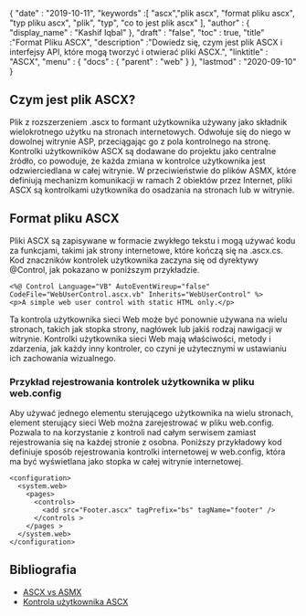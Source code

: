 {
  "date" : "2019-10-11",
  "keywords" :[ "ascx","plik ascx", "format pliku ascx", "typ pliku ascx", "plik", "typ", "co to jest plik ascx" ],
  "author" : {
    "display_name" : "Kashif Iqbal"
},
  "draft" : "false",
  "toc" : true,
  "title" :"Format Pliku ASCX",
  "description" :"Dowiedz się, czym jest plik ASCX i interfejsy API, które mogą tworzyć i otwierać pliki ASCX.",
  "linktitle" : "ASCX",
  "menu" : {
    "docs" : {
      "parent" : "web"
}
},
  "lastmod" : "2020-09-10"
}

## Czym jest plik ASCX?

Plik z rozszerzeniem .ascx to formant użytkownika używany jako składnik wielokrotnego użytku na stronach internetowych. Odwołuje się do niego w dowolnej witrynie ASP, przeciągając go z pola kontrolnego na stronę. Kontrolki użytkowników ASCX są dodawane do projektu jako centralne źródło, co powoduje, że każda zmiana w kontrolce użytkownika jest odzwierciedlana w całej witrynie. W przeciwieństwie do plików ASMX, które definiują mechanizm komunikacji w ramach 2 obiektów przez Internet, pliki ASCX są kontrolkami użytkownika do osadzania na stronach lub w witrynie.

## Format pliku ASCX

Pliki ASCX są zapisywane w formacie zwykłego tekstu i mogą używać kodu za funkcjami, takimi jak strony internetowe, które kończą się na .ascx.cs. Kod znaczników kontrolek użytkownika zaczyna się od dyrektywy @Control, jak pokazano w poniższym przykładzie.

```
<%@ Control Language="VB" AutoEventWireup="false" CodeFile="WebUserControl.ascx.vb" Inherits="WebUserControl" %>
<p>A simple web user control with static HTML only.</p>
```

Ta kontrola użytkownika sieci Web może być ponownie używana na wielu stronach, takich jak stopka strony, nagłówek lub jakiś rodzaj nawigacji w witrynie. Kontrolki użytkownika sieci Web mają właściwości, metody i zdarzenia, jak każdy inny kontroler, co czyni je użytecznymi w ustawianiu ich zachowania wizualnego.

### Przykład rejestrowania kontrolek użytkownika w pliku web.config

Aby używać jednego elementu sterującego użytkownika na wielu stronach, element sterujący sieci Web można zarejestrować w pliku web.config. Pozwala to na korzystanie z kontroli nad całym serwisem zamiast rejestrowania się na każdej stronie z osobna. Poniższy przykładowy kod definiuje sposób rejestrowania kontrolki internetowej w web.config, która ma być wyświetlana jako stopka w całej witrynie internetowej.

```
<configuration>
  <system.web>
    <pages>
      <controls>
        <add src="Footer.ascx" tagPrefix="bs" tagName="footer" />
      </controls >
    </pages >
  </system.web>
</configuration>
```
## Bibliografia

* [ASCX vs ASMX](https://social.msdn.microsoft.com/Forums/en-US/a27d4c2f-b972-439e-a7fe-f4b7e3637700/how-to-work-with-ascx-files?forum=aspwebforms)
* [Kontrola użytkownika ASCX](https://beansoftware.com/ASP.NET-Tutorials/User-Control.aspx)

